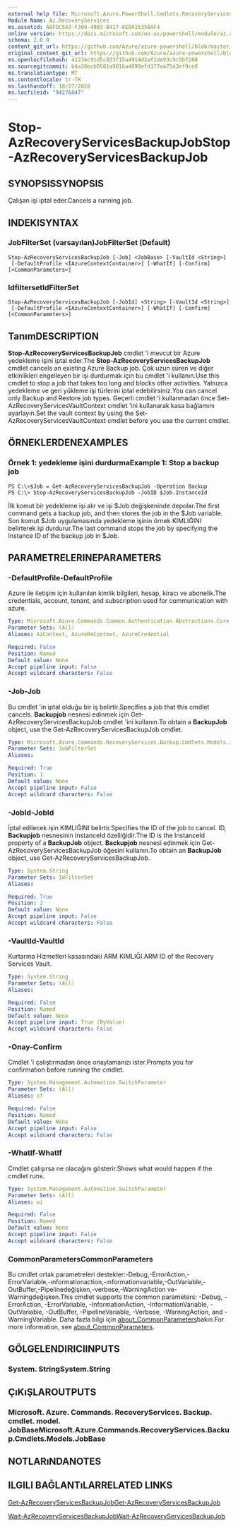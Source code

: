 ```yaml
---
external help file: Microsoft.Azure.PowerShell.Cmdlets.RecoveryServices.Backup.dll-Help.xml
Module Name: Az.RecoveryServices
ms.assetid: A8FDC5A3-F309-49B3-B417-8E0A1535BAF4
online version: https://docs.microsoft.com/en-us/powershell/module/az.recoveryservices/stop-azrecoveryservicesbackupjob
schema: 2.0.0
content_git_url: https://github.com/Azure/azure-powershell/blob/master/src/RecoveryServices/RecoveryServices/help/Stop-AzRecoveryServicesBackupJob.md
original_content_git_url: https://github.com/Azure/azure-powershell/blob/master/src/RecoveryServices/RecoveryServices/help/Stop-AzRecoveryServicesBackupJob.md
ms.openlocfilehash: 41234c91d5c833f15a4914d2af2de93c9c5bf288
ms.sourcegitcommit: b4a38bcb0501a9016a4998efd377aa75d3ef9ce8
ms.translationtype: MT
ms.contentlocale: tr-TR
ms.lasthandoff: 10/27/2020
ms.locfileid: "94276847"
---
```

# <span data-ttu-id="8f44e-101">Stop-AzRecoveryServicesBackupJob</span><span class="sxs-lookup"><span data-stu-id="8f44e-101">Stop-AzRecoveryServicesBackupJob</span></span>

## <span data-ttu-id="8f44e-102">SYNOPSIS</span><span class="sxs-lookup"><span data-stu-id="8f44e-102">SYNOPSIS</span></span>
<span data-ttu-id="8f44e-103">Çalışan işi iptal eder.</span><span class="sxs-lookup"><span data-stu-id="8f44e-103">Cancels a running job.</span></span>

## <span data-ttu-id="8f44e-104">INDEKI</span><span class="sxs-lookup"><span data-stu-id="8f44e-104">SYNTAX</span></span>

### <span data-ttu-id="8f44e-105">JobFilterSet (varsayılan)</span><span class="sxs-lookup"><span data-stu-id="8f44e-105">JobFilterSet (Default)</span></span>
```
Stop-AzRecoveryServicesBackupJob [-Job] <JobBase> [-VaultId <String>]
 [-DefaultProfile <IAzureContextContainer>] [-WhatIf] [-Confirm] [<CommonParameters>]
```

### <span data-ttu-id="8f44e-106">Idfilterset</span><span class="sxs-lookup"><span data-stu-id="8f44e-106">IdFilterSet</span></span>
```
Stop-AzRecoveryServicesBackupJob [-JobId] <String> [-VaultId <String>]
 [-DefaultProfile <IAzureContextContainer>] [-WhatIf] [-Confirm] [<CommonParameters>]
```

## <span data-ttu-id="8f44e-107">Tanım</span><span class="sxs-lookup"><span data-stu-id="8f44e-107">DESCRIPTION</span></span>
<span data-ttu-id="8f44e-108">**Stop-AzRecoveryServicesBackupJob** cmdlet 'i mevcut bir Azure yedekleme işini iptal eder.</span><span class="sxs-lookup"><span data-stu-id="8f44e-108">The **Stop-AzRecoveryServicesBackupJob** cmdlet cancels an existing Azure Backup job.</span></span>
<span data-ttu-id="8f44e-109">Çok uzun süren ve diğer etkinlikleri engelleyen bir işi durdurmak için bu cmdlet 'i kullanın.</span><span class="sxs-lookup"><span data-stu-id="8f44e-109">Use this cmdlet to stop a job that takes too long and blocks other activities.</span></span>
<span data-ttu-id="8f44e-110">Yalnızca yedekleme ve geri yükleme işi türlerini iptal edebilirsiniz.</span><span class="sxs-lookup"><span data-stu-id="8f44e-110">You can cancel only Backup and Restore job types.</span></span>
<span data-ttu-id="8f44e-111">Geçerli cmdlet 'i kullanmadan önce Set-AzRecoveryServicesVaultContext cmdlet 'ini kullanarak kasa bağlamını ayarlayın.</span><span class="sxs-lookup"><span data-stu-id="8f44e-111">Set the vault context by using the Set-AzRecoveryServicesVaultContext cmdlet before you use the current cmdlet.</span></span>

## <span data-ttu-id="8f44e-112">ÖRNEKLERDEN</span><span class="sxs-lookup"><span data-stu-id="8f44e-112">EXAMPLES</span></span>

### <span data-ttu-id="8f44e-113">Örnek 1: yedekleme işini durdurma</span><span class="sxs-lookup"><span data-stu-id="8f44e-113">Example 1: Stop a backup job</span></span>
```
PS C:\>$Job = Get-AzRecoveryServicesBackupJob -Operation Backup
PS C:\> Stop-AzRecoveryServicesBackupJob -JobID $Job.InstanceId
```

<span data-ttu-id="8f44e-114">İlk komut bir yedekleme işi alır ve işi $Job değişkeninde depolar.</span><span class="sxs-lookup"><span data-stu-id="8f44e-114">The first command gets a backup job, and then stores the job in the $Job variable.</span></span>
<span data-ttu-id="8f44e-115">Son komut $Job uygulamasında yedekleme işinin örnek KIMLIĞINI belirterek işi durdurur.</span><span class="sxs-lookup"><span data-stu-id="8f44e-115">The last command stops the job by specifying the Instance ID of the backup job in $Job.</span></span>

## <span data-ttu-id="8f44e-116">PARAMETRELERINE</span><span class="sxs-lookup"><span data-stu-id="8f44e-116">PARAMETERS</span></span>

### <span data-ttu-id="8f44e-117">-DefaultProfile</span><span class="sxs-lookup"><span data-stu-id="8f44e-117">-DefaultProfile</span></span>
<span data-ttu-id="8f44e-118">Azure ile iletişim için kullanılan kimlik bilgileri, hesap, kiracı ve abonelik.</span><span class="sxs-lookup"><span data-stu-id="8f44e-118">The credentials, account, tenant, and subscription used for communication with azure.</span></span>

```yaml
Type: Microsoft.Azure.Commands.Common.Authentication.Abstractions.Core.IAzureContextContainer
Parameter Sets: (All)
Aliases: AzContext, AzureRmContext, AzureCredential

Required: False
Position: Named
Default value: None
Accept pipeline input: False
Accept wildcard characters: False
```

### <span data-ttu-id="8f44e-119">-Job</span><span class="sxs-lookup"><span data-stu-id="8f44e-119">-Job</span></span>
<span data-ttu-id="8f44e-120">Bu cmdlet 'in iptal olduğu bir iş belirtir.</span><span class="sxs-lookup"><span data-stu-id="8f44e-120">Specifies a job that this cmdlet cancels.</span></span>
<span data-ttu-id="8f44e-121">**Backupjob** nesnesi edinmek için Get-AzRecoveryServicesBackupJob cmdlet 'ini kullanın.</span><span class="sxs-lookup"><span data-stu-id="8f44e-121">To obtain a **BackupJob** object, use the Get-AzRecoveryServicesBackupJob cmdlet.</span></span>

```yaml
Type: Microsoft.Azure.Commands.RecoveryServices.Backup.Cmdlets.Models.JobBase
Parameter Sets: JobFilterSet
Aliases:

Required: True
Position: 1
Default value: None
Accept pipeline input: False
Accept wildcard characters: False
```

### <span data-ttu-id="8f44e-122">-JobId</span><span class="sxs-lookup"><span data-stu-id="8f44e-122">-JobId</span></span>
<span data-ttu-id="8f44e-123">İptal edilecek işin KIMLIĞINI belirtir.</span><span class="sxs-lookup"><span data-stu-id="8f44e-123">Specifies the ID of the job to cancel.</span></span>
<span data-ttu-id="8f44e-124">ID, **Backupjob** nesnesinin InstanceId özelliğidir.</span><span class="sxs-lookup"><span data-stu-id="8f44e-124">The ID is the InstanceId property of a **BackupJob** object.</span></span>
<span data-ttu-id="8f44e-125">**Backupjob** nesnesi edinmek için Get-AzRecoveryServicesBackupJob öğesini kullanın.</span><span class="sxs-lookup"><span data-stu-id="8f44e-125">To obtain an **BackupJob** object, use Get-AzRecoveryServicesBackupJob.</span></span>

```yaml
Type: System.String
Parameter Sets: IdFilterSet
Aliases:

Required: True
Position: 2
Default value: None
Accept pipeline input: False
Accept wildcard characters: False
```

### <span data-ttu-id="8f44e-126">-VaultId</span><span class="sxs-lookup"><span data-stu-id="8f44e-126">-VaultId</span></span>
<span data-ttu-id="8f44e-127">Kurtarma Hizmetleri kasasındaki ARM KIMLIĞI.</span><span class="sxs-lookup"><span data-stu-id="8f44e-127">ARM ID of the Recovery Services Vault.</span></span>

```yaml
Type: System.String
Parameter Sets: (All)
Aliases:

Required: False
Position: Named
Default value: None
Accept pipeline input: True (ByValue)
Accept wildcard characters: False
```

### <span data-ttu-id="8f44e-128">-Onay</span><span class="sxs-lookup"><span data-stu-id="8f44e-128">-Confirm</span></span>
<span data-ttu-id="8f44e-129">Cmdlet 'i çalıştırmadan önce onaylamanızı ister.</span><span class="sxs-lookup"><span data-stu-id="8f44e-129">Prompts you for confirmation before running the cmdlet.</span></span>

```yaml
Type: System.Management.Automation.SwitchParameter
Parameter Sets: (All)
Aliases: cf

Required: False
Position: Named
Default value: None
Accept pipeline input: False
Accept wildcard characters: False
```

### <span data-ttu-id="8f44e-130">-WhatIf</span><span class="sxs-lookup"><span data-stu-id="8f44e-130">-WhatIf</span></span>
<span data-ttu-id="8f44e-131">Cmdlet çalışırsa ne olacağını gösterir.</span><span class="sxs-lookup"><span data-stu-id="8f44e-131">Shows what would happen if the cmdlet runs.</span></span>

```yaml
Type: System.Management.Automation.SwitchParameter
Parameter Sets: (All)
Aliases: wi

Required: False
Position: Named
Default value: None
Accept pipeline input: False
Accept wildcard characters: False
```

### <span data-ttu-id="8f44e-132">CommonParameters</span><span class="sxs-lookup"><span data-stu-id="8f44e-132">CommonParameters</span></span>
<span data-ttu-id="8f44e-133">Bu cmdlet ortak parametreleri destekler:-Debug,-ErrorAction,-ErrorVariable,-ınformationaction,-ınformationvariable,-OutVariable,-OutBuffer,-Pipelinedeğişken,-verbose,-WarningAction ve-Warningdeğişken.</span><span class="sxs-lookup"><span data-stu-id="8f44e-133">This cmdlet supports the common parameters: -Debug, -ErrorAction, -ErrorVariable, -InformationAction, -InformationVariable, -OutVariable, -OutBuffer, -PipelineVariable, -Verbose, -WarningAction, and -WarningVariable.</span></span> <span data-ttu-id="8f44e-134">Daha fazla bilgi için [about_CommonParameters](http://go.microsoft.com/fwlink/?LinkID=113216)bakın.</span><span class="sxs-lookup"><span data-stu-id="8f44e-134">For more information, see [about_CommonParameters](http://go.microsoft.com/fwlink/?LinkID=113216).</span></span>

## <span data-ttu-id="8f44e-135">GÖLGELENDIRICI</span><span class="sxs-lookup"><span data-stu-id="8f44e-135">INPUTS</span></span>

### <span data-ttu-id="8f44e-136">System. String</span><span class="sxs-lookup"><span data-stu-id="8f44e-136">System.String</span></span>

## <span data-ttu-id="8f44e-137">ÇıKıŞLAR</span><span class="sxs-lookup"><span data-stu-id="8f44e-137">OUTPUTS</span></span>

### <span data-ttu-id="8f44e-138">Microsoft. Azure. Commands. RecoveryServices. Backup. cmdlet. model. JobBase</span><span class="sxs-lookup"><span data-stu-id="8f44e-138">Microsoft.Azure.Commands.RecoveryServices.Backup.Cmdlets.Models.JobBase</span></span>

## <span data-ttu-id="8f44e-139">NOTLARıNDA</span><span class="sxs-lookup"><span data-stu-id="8f44e-139">NOTES</span></span>

## <span data-ttu-id="8f44e-140">ILGILI BAĞLANTıLAR</span><span class="sxs-lookup"><span data-stu-id="8f44e-140">RELATED LINKS</span></span>

[<span data-ttu-id="8f44e-141">Get-AzRecoveryServicesBackupJob</span><span class="sxs-lookup"><span data-stu-id="8f44e-141">Get-AzRecoveryServicesBackupJob</span></span>](./Get-AzRecoveryServicesBackupJob.md)

[<span data-ttu-id="8f44e-142">Wait-AzRecoveryServicesBackupJob</span><span class="sxs-lookup"><span data-stu-id="8f44e-142">Wait-AzRecoveryServicesBackupJob</span></span>](./Wait-AzRecoveryServicesBackupJob.md)



